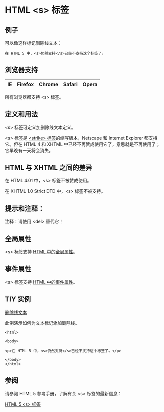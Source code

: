 # HTML &lt;s&gt; 标签

## 例子

可以像这样标记删除线文本：

```
在 HTML 5 中，<s>仍然支持</s>已经不支持这个标签了。
```

## 浏览器支持

| IE | Firefox | Chrome | Safari | Opera |
| --- | --- | --- | --- | --- |

所有浏览器都支持 &lt;s&gt; 标签。

## 定义和用法

&lt;s&gt; 标签可定义加删除线文本定义。

&lt;s&gt; 标签是 [&lt;strike&gt; 标签](/tags/tag_strike.asp "HTML &lt;strike&gt; 标签")的缩写版本，Netscape 和 Internet Explorer 都支持它。但在 HTML 4 和 XHTML 中已经不再赞成使用它了，意思就是不再使用了；它早晚有一天将会消失。

## HTML 与 XHTML 之间的差异

在 HTML 4.01 中，&lt;s&gt; 标签不被赞成使用。

在 XHTML 1.0 Strict DTD 中，&lt;s&gt; 标签不被支持。

## 提示和注释：

注释：请使用 &lt;del&gt; 替代它！

## 全局属性

&lt;s&gt; 标签支持 [HTML 中的全局属性](/tags/html_ref_standardattributes.asp)。

## 事件属性

&lt;s&gt; 标签支持 [HTML 中的事件属性](/tags/html_ref_eventattributes.asp)。

## TIY 实例

[删除线文本](/tiy/t.asp?f=html_s)

此例演示如何为文本标记添加删除线。

```
<html>

<body>

<p>在 HTML 5 中，<s>仍然支持</s>已经不支持这个标签了。</p>

</body>
</html>

```

## 参阅

请参阅 HTML 5 参考手册，了解有关 &lt;s&gt; 标签的最新信息：

[HTML 5 &lt;s&gt; 标签](/tags/tag_s.asp "HTML 5 &lt;s&gt; 标签")

